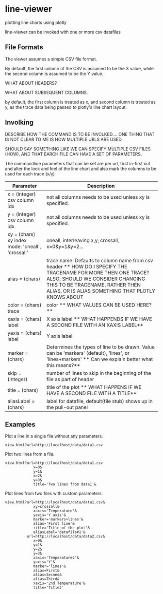 # line-viewer

plotting line charts using plotly

line-viewer can be invoked with one or more csv datafiles

## File Formats

The viewer assumes a simple CSV file format.

By default, the first column of the CSV is assumed to be the X value, while the second column is assumed to be the Y value.  

WHAT ABOUT HEADERS?

WHAT ABOUT SUBSEQUENT COLUMNS.


by default, the first column is treated as x, and second column is treated
as y, as the trace data being passed to plotly's line chart layout.

 ## Involking
 
 DESCRIBE HOW THE COMMAND IS TO BE INVOLKED.... 
 ONE THING THAT IS NOT CLEAR TO ME IS HOW MULTIPLE URLS ARE USED.
 
 SHOULD SAY SOMETHING LIKE WE CAN SPECIFY MULTIPLE CSV FILES (HOW), AND THAT EARCH FILE CAN HAVE A SET OF PARAMETERS.
 
 
 The commandline parameters that can be set are per url, first in-first out
and alter the look and feel of the line chart and also mark the columns
to be used for each trace (x/y)

| Parameter | Description |
| --- | --- |
| x = (integer) csv column idx | not all columns needs to be used unless xy is specified. |
| y = (integer) csv column idx | not all columns needs to be used unless xy is specified. |
| xy = (chars) xy index mode: 'oneall', 'crossall' | oneall, interleaving x,y; crossall, x=0&y=1&y=2... |
| alias = (chars) | trace name.  Defaults to column name from csv header ** HOW DO I SPECIFY THE TRACENAME FOR MORE THEN ONE TRACE?  ALSO, SHOULD WE CONSIDER CHANGING THIS TO BE TRACENAME, RATHER THEN ALIAS, OR IS ALIAS SOMETHING THAT PLOTLY KNOWS ABOUT |
| color = (chars) trace | color ** WHAT VALUES CAN BE USED HERE?**|
| xaxis = (chars) label | X axis label ** WHAT HAPPENDS IF WE HAVE A SECOND FILE WITH AN XAXIS LABEL**|
| yaxis = (chars) label | Y axis label |
| marker = (chars) | Determines the types of line to be drawn.  Value can be 'markers' (default), 'lines', or 'lines+markers' ** Can we explain better what this means?**|
| skip = (integer) | number of lines to skip in the beginning of the file as part of header |
|   title = (chars) | title of the plot ** WHAT HAPPENS IF WE HAVE A SECOND FILE WITH A TITLE** |
|   aliasLabel = (chars) | label for datafile, default(file stub) shows up in the pull-out panel |

## Examples

Plot a line in a single file without any parameters.

```
view.html?url=http://localhost/data/data1.csv

```

Plot two lines from a file.

```
view.html?url=http://localhost/data/data1.csv
             x=0&
             y=1&
             x=2&
             y=3&
             title='Two lines from data1'&

```

Plot lines from two files with custom parameters.

```
view.html?url=http://localhost/data/data1.csv&
             xy=crossall&
             xaxis='Temperature'&
             yaxis='Y axis'&
             marker='markers+lines'&
             alias='First line'&
             title='Title of the plot'&
             aliasLabel='datafile#1'&
          url=http://localhost/data/data2.csv&
             x=0&
             y=1&
             y=2&
             y=3&
             xaxis='Temperature2'&
             yaxis='Y'&
             marker='lines'&
             alias=First&
             alias=Second&
             alias=Third&
             xaxis='2nd Temperature'&
             title='Title2'
```

